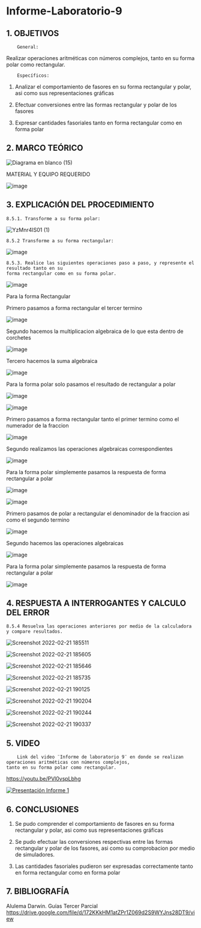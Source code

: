 # Informe-Laboratorio-9

## 1. OBJETIVOS
 
        General: 

Realizar operaciones aritméticas con números complejos, tanto en su forma polar como rectangular.

        Específicos: 
 
1. Analizar  el comportamiento de fasores en su forma rectangular y polar, asi como sus representaciones gráficas
        
2. Efectuar conversiones entre las formas rectangular y polar de los fasores
        
3. Expresar cantidades fasoriales tanto en forma rectangular como en forma polar
        

## 2. MARCO TEÓRICO

![Diagrama en blanco (15)](https://user-images.githubusercontent.com/93834732/155071869-4f4cc5f6-a057-4215-90ff-e17183c1af95.png)

MATERIAL Y EQUIPO REQUERIDO

![image](https://user-images.githubusercontent.com/93396250/154873916-daf21dad-3567-42cf-bd2b-7c8c7fc4b5c2.png)



## 3. EXPLICACIÓN DEL PROCEDIMIENTO

	8.5.1. Transforme a su forma polar:
	
![YzMnr4IS01 (1)](https://user-images.githubusercontent.com/93826527/155039637-caa91c14-d689-485f-8f75-84640b859d55.png)



	8.5.2 Transforme a su forma rectangular:

![image](https://user-images.githubusercontent.com/93396250/155066887-62cb182b-0e28-4eb4-9908-70469fc3e23c.png)


	8.5.3. Realice las siguientes operaciones paso a paso, y represente el resultado tanto en su 
	forma rectangular como en su forma polar.

![image](https://user-images.githubusercontent.com/93834732/155054385-caa67bbe-b156-45e2-834d-3db3424c7db6.png)

Para la forma Rectangular

Primero pasamos a forma rectangular el tercer termino

![image](https://user-images.githubusercontent.com/93834732/155057084-fdcec458-26da-4fcf-9a36-3185532d8d8b.png)

Segundo hacemos la multiplicacion algebraica de lo que esta dentro de corchetes 

![image](https://user-images.githubusercontent.com/93834732/155056415-57ed7849-2960-4544-b1d2-b4e2cae2cbc7.png)

Tercero hacemos la suma algebraica

![image](https://user-images.githubusercontent.com/93834732/155056866-2a877eda-699c-4f15-89ca-f95512630817.png)


Para la forma polar solo pasamos el resultado de rectangular a polar

![image](https://user-images.githubusercontent.com/93834732/155058331-4c82ebba-67f7-49ff-96d7-99cec5236a48.png)


![image](https://user-images.githubusercontent.com/93834732/155058357-cefe4aa9-5508-4dc8-aef7-5ea2238dd274.png)

Primero pasamos a forma rectangular tanto el primer termino como el numerador de la fraccion

![image](https://user-images.githubusercontent.com/93834732/155058842-f2a1c92e-2985-4e8c-8935-383f44ed7598.png)

Segundo realizamos las operaciones algebraicas correspondientes

![image](https://user-images.githubusercontent.com/93834732/155059684-93571515-5ae9-4970-8956-757a2cfe749b.png)

Para la forma polar simplemente pasamos la respuesta de forma rectangular a polar

![image](https://user-images.githubusercontent.com/93834732/155059975-35c04879-1354-4ecd-afb3-3889da637141.png)


![image](https://user-images.githubusercontent.com/93834732/155060011-3017d903-d013-445f-a314-3c00bc6fd926.png)

Primero pasamos de polar a rectangular el denominador de la fraccion asi como el segundo termino

![image](https://user-images.githubusercontent.com/93834732/155060736-4253bcb9-766d-40b5-86a1-91c02ff8c8b5.png)

Segundo hacemos las operaciones algebraicas

![image](https://user-images.githubusercontent.com/93834732/155061503-54fd3bde-b4be-4094-b0e4-cffb8fcd3434.png)

Para la forma polar simplemente pasamos la respuesta de forma rectangular a polar

![image](https://user-images.githubusercontent.com/93834732/155061727-50ee3e0c-1ec5-4135-904a-f9f3bd3f550b.png)

## 4. RESPUESTA A INTERROGANTES Y CALCULO DEL ERROR

	8.5.4 Resuelva las operaciones anteriores por medio de la calculadora y compare resultados.
	
![Screenshot 2022-02-21 185511](https://user-images.githubusercontent.com/93826527/155039912-5c80a899-fc0e-4707-8caf-b94207503164.png)

![Screenshot 2022-02-21 185605](https://user-images.githubusercontent.com/93826527/155039973-a2f76fcd-fb8a-4344-928d-27c8e2f6a89f.png)

![Screenshot 2022-02-21 185646](https://user-images.githubusercontent.com/93826527/155040020-336cae75-04c7-43af-8c77-1a60db87c85b.png)

![Screenshot 2022-02-21 185735](https://user-images.githubusercontent.com/93826527/155040050-5dc8d72b-f187-475f-bee5-2501d3b696f6.png)

![Screenshot 2022-02-21 190125](https://user-images.githubusercontent.com/93826527/155040308-0d40b158-dd1f-4f08-b20d-abb1ca143f6f.png)

![Screenshot 2022-02-21 190204](https://user-images.githubusercontent.com/93826527/155040338-e0dc146f-6d25-4982-9669-320ccf997bea.png)

![Screenshot 2022-02-21 190244](https://user-images.githubusercontent.com/93826527/155040363-51025ba7-8f0b-466f-939e-35bda3ca160a.png)

![Screenshot 2022-02-21 190337](https://user-images.githubusercontent.com/93826527/155040414-4724080d-c362-4a39-b797-59471a814663.png)


      

## 5. VIDEO

        Link del video ¨Informe de laboratorio 9¨ en donde se realizan operaciones aritméticas con números complejos, 
	tanto en su forma polar como rectangular.
 
https://youtu.be/PVl0vspLbhg
 
[![Presentación Informe 1](https://img.youtube.com/vi/PVl0vspLbhg/0.jpg)](https://www.youtube.com/watch?v=PVl0vspLbhg)

## 6. CONCLUSIONES

   1. Se pudo comprender el comportamiento de fasores en su forma rectangular y polar, asi como sus representaciones gráficas

   2. Se pudo efectuar las conversiones respectivas entre las formas rectangular y polar de los fasores, asi como su comprobacion por medio de simuladores.
        
   3. Las cantidades fasoriales pudieron ser expresadas correctamente tanto en forma rectangular como en forma polar
    


## 7. BIBLIOGRAFÍA

Alulema Darwin. Guías Tercer Parcial https://drive.google.com/file/d/172KKkHM1atZPr1Z069d2S9WYJns28DT9/view
